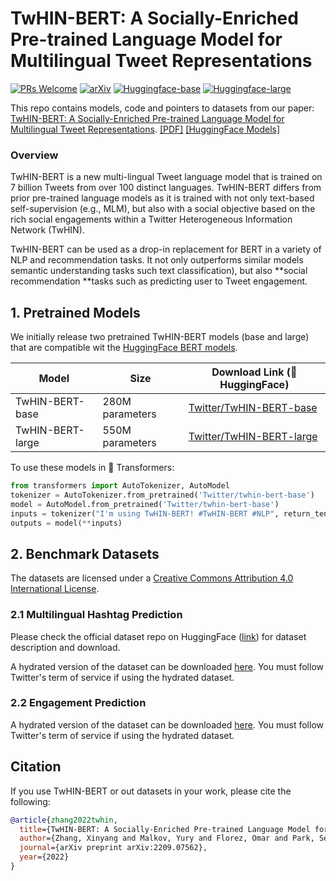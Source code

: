 # TwHIN-BERT: A Socially-Enriched Pre-trained Language Model for Multilingual Tweet Representations
[![PRs Welcome](https://img.shields.io/badge/PRs-welcome-green.svg?style=flat-square)](https://github.com/xinyangz/TwHIN-BERT/pulls)
[![arXiv](https://img.shields.io/badge/arXiv-2203.15827-b31b1b.svg)](https://arxiv.org/abs/2209.07562)
[![Huggingface-base](https://img.shields.io/badge/HuggingFace-twhin--bert--base-yellow)](https://huggingface.co/Twitter/twhin-bert-base)
[![Huggingface-large](https://img.shields.io/badge/HuggingFace-twhin--bert--large-yellow)](https://huggingface.co/Twitter/twhin-bert-large)


This repo contains models, code and pointers to datasets from our paper: [TwHIN-BERT: A Socially-Enriched Pre-trained Language Model for Multilingual Tweet Representations](https://arxiv.org/abs/2209.07562).
[[PDF]](https://arxiv.org/pdf/2209.07562.pdf)
[[HuggingFace Models]](https://huggingface.co/Twitter)

### Overview
TwHIN-BERT is a new multi-lingual Tweet language model that is trained on 7 billion Tweets from over 100 distinct languages. TwHIN-BERT differs from prior pre-trained language models as it is trained with not only text-based self-supervision (e.g., MLM), but also with a social objective based on the rich social engagements within a Twitter Heterogeneous Information Network (TwHIN).

TwHIN-BERT can be used as a drop-in replacement for BERT in a variety of NLP and recommendation tasks. It not only outperforms similar models semantic understanding tasks such text classification), but also **social recommendation **tasks such as predicting user to Tweet engagement.

## 1. Pretrained Models

We initially release two pretrained TwHIN-BERT models (base and large) that are compatible wit the [HuggingFace BERT models](https://github.com/huggingface/transformers).


| Model | Size | Download Link (🤗 HuggingFace) |
| ------------- | ------------- | --------- |
| TwHIN-BERT-base   | 280M parameters | [Twitter/TwHIN-BERT-base](https://huggingface.co/Twitter/twhin-bert-base) |
| TwHIN-BERT-large  | 550M parameters | [Twitter/TwHIN-BERT-large](https://huggingface.co/Twitter/twhin-bert-large) |


To use these models in 🤗 Transformers:
```python
from transformers import AutoTokenizer, AutoModel
tokenizer = AutoTokenizer.from_pretrained('Twitter/twhin-bert-base')
model = AutoModel.from_pretrained('Twitter/twhin-bert-base')
inputs = tokenizer("I'm using TwHIN-BERT! #TwHIN-BERT #NLP", return_tensors="pt")
outputs = model(**inputs)
```



## 2. Benchmark Datasets
The datasets are licensed under a <a rel="license" href="http://creativecommons.org/licenses/by/4.0/">Creative Commons Attribution 4.0 International License</a>.

### 2.1 Multilingual Hashtag Prediction
Please check the official dataset repo on HuggingFace ([link](https://huggingface.co/datasets/Twitter/HashtagPrediction)) for dataset description and download.

A hydrated version of the dataset can be downloaded [here](https://www.dropbox.com/s/wnfgz2ry369r6ps/hashtag-classification.zip?dl=0). You must follow Twitter's term of service if using the hydrated dataset.

### 2.2 Engagement Prediction
A hydrated version of the dataset can be downloaded [here](https://www.dropbox.com/s/7fnbaenl11j0yuf/engagement-dataset.zip?dl=0). You must follow Twitter's term of service if using the hydrated dataset.


## Citation
If you use TwHIN-BERT or out datasets in your work, please cite the following:
```bib
@article{zhang2022twhin,
  title={TwHIN-BERT: A Socially-Enriched Pre-trained Language Model for Multilingual Tweet Representations},
  author={Zhang, Xinyang and Malkov, Yury and Florez, Omar and Park, Serim and McWilliams, Brian and Han, Jiawei and El-Kishky, Ahmed},
  journal={arXiv preprint arXiv:2209.07562},
  year={2022}
}
```
